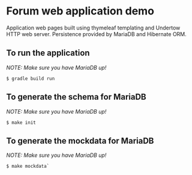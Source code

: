 # Forum web application demo

Application web pages built using thymeleaf templating and Undertow HTTP web server. Persistence provided by MariaDB and Hibernate ORM.

## To run the application

*NOTE: Make sure you have MariaDB up!*

```
$ gradle build run
```

## To generate the schema for MariaDB

*NOTE: Make sure you have MariaDB up!*

```
$ make init
```

## To generate the mockdata for MariaDB

*NOTE: Make sure you have MariaDB up!*

```
$ make mockdata`
```
